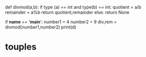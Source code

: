 def divmod(a,b):
    if type (a) == int and type(b) == int:
        quotient = a/b
        remainder = a%b
        return quotient,remainder 
    else:
        return None
    

if __name__ == '__main__':
    number1 = 4
    number2 = 9
    div,rem = divmod(number1,number2)
    print(d)
# touples   
